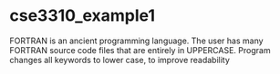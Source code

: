 # cse3310_example1
 
FORTRAN is an ancient programming language. The user has many FORTRAN source code files that are
entirely in UPPERCASE. Program changes all keywords to lower case, to improve readability
